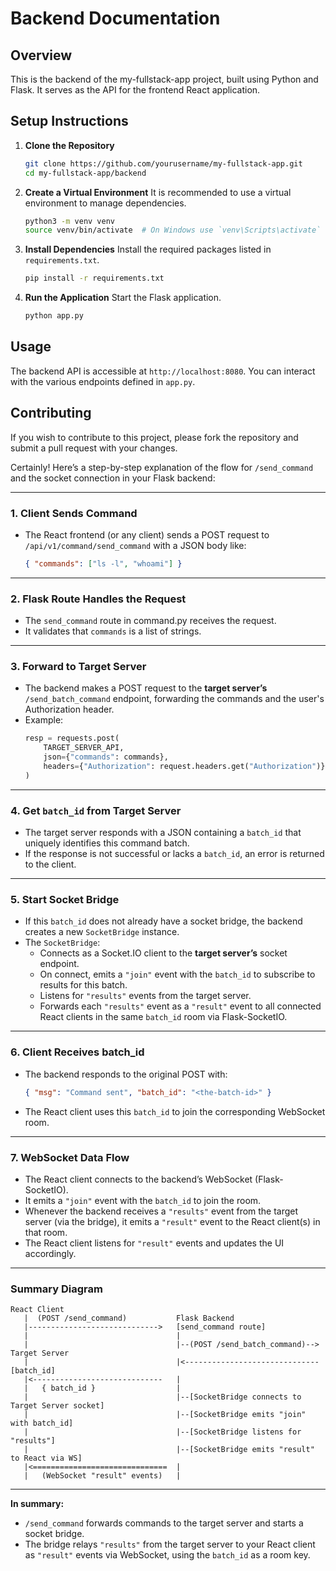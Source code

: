 # Backend Documentation

## Overview
This is the backend of the my-fullstack-app project, built using Python and Flask. It serves as the API for the frontend React application.

## Setup Instructions

1. **Clone the Repository**
   ```bash
   git clone https://github.com/yourusername/my-fullstack-app.git
   cd my-fullstack-app/backend
   ```

2. **Create a Virtual Environment**
   It is recommended to use a virtual environment to manage dependencies.
   ```bash
   python3 -m venv venv
   source venv/bin/activate  # On Windows use `venv\Scripts\activate`
   ```

3. **Install Dependencies**
   Install the required packages listed in `requirements.txt`.
   ```bash
   pip install -r requirements.txt
   ```

4. **Run the Application**
   Start the Flask application.
   ```bash
   python app.py
   ```

## Usage
The backend API is accessible at `http://localhost:8080`. You can interact with the various endpoints defined in `app.py`.

## Contributing
If you wish to contribute to this project, please fork the repository and submit a pull request with your changes.

Certainly! Here’s a step-by-step explanation of the flow for `/send_command` and the socket connection in your Flask backend:

---

### 1. **Client Sends Command**
- The React frontend (or any client) sends a POST request to `/api/v1/command/send_command` with a JSON body like:
  ```json
  { "commands": ["ls -l", "whoami"] }
  ```

---

### 2. **Flask Route Handles the Request**
- The `send_command` route in command.py receives the request.
- It validates that `commands` is a list of strings.

---

### 3. **Forward to Target Server**
- The backend makes a POST request to the **target server’s** `/send_batch_command` endpoint, forwarding the commands and the user's Authorization header.
- Example:
  ```python
  resp = requests.post(
      TARGET_SERVER_API,
      json={"commands": commands},
      headers={"Authorization": request.headers.get("Authorization")}
  )
  ```

---

### 4. **Get `batch_id` from Target Server**
- The target server responds with a JSON containing a `batch_id` that uniquely identifies this command batch.
- If the response is not successful or lacks a `batch_id`, an error is returned to the client.

---

### 5. **Start Socket Bridge**
- If this `batch_id` does not already have a socket bridge, the backend creates a new `SocketBridge` instance.
- The `SocketBridge`:
  - Connects as a Socket.IO client to the **target server’s** socket endpoint.
  - On connect, emits a `"join"` event with the `batch_id` to subscribe to results for this batch.
  - Listens for `"results"` events from the target server.
  - Forwards each `"results"` event as a `"result"` event to all connected React clients in the same `batch_id` room via Flask-SocketIO.

---

### 6. **Client Receives batch_id**
- The backend responds to the original POST with:
  ```json
  { "msg": "Command sent", "batch_id": "<the-batch-id>" }
  ```
- The React client uses this `batch_id` to join the corresponding WebSocket room.

---

### 7. **WebSocket Data Flow**
- The React client connects to the backend’s WebSocket (Flask-SocketIO).
- It emits a `"join"` event with the `batch_id` to join the room.
- Whenever the backend receives a `"results"` event from the target server (via the bridge), it emits a `"result"` event to the React client(s) in that room.
- The React client listens for `"result"` events and updates the UI accordingly.

---

### **Summary Diagram**

```
React Client
   |  (POST /send_command)           Flask Backend
   |----------------------------->   [send_command route]
   |                                 |
   |                                 |--(POST /send_batch_command)--> Target Server
   |                                 |<------------------------------ [batch_id]
   |<-----------------------------   |
   |   { batch_id }                  |
   |                                 |--[SocketBridge connects to Target Server socket]
   |                                 |--[SocketBridge emits "join" with batch_id]
   |                                 |--[SocketBridge listens for "results"]
   |                                 |--[SocketBridge emits "result" to React via WS]
   |<==============================  |
   |   (WebSocket "result" events)   |
```

---

**In summary:**  
- `/send_command` forwards commands to the target server and starts a socket bridge.
- The bridge relays `"results"` from the target server to your React client as `"result"` events via WebSocket, using the `batch_id` as a room key.